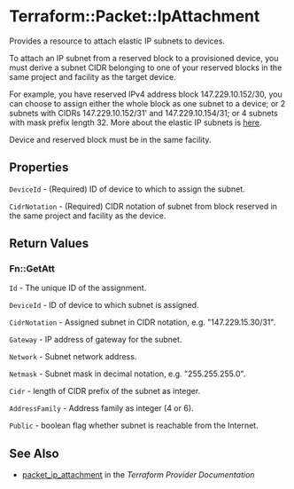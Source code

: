 # Terraform::Packet::IpAttachment

Provides a resource to attach elastic IP subnets to devices.

To attach an IP subnet from a reserved block to a provisioned device, you must derive a subnet CIDR belonging to
one of your reserved blocks in the same project and facility as the target device.

For example, you have reserved IPv4 address block 147.229.10.152/30, you can choose to assign either the whole
block as one subnet to a device; or 2 subnets with CIDRs 147.229.10.152/31' and 147.229.10.154/31; or 4 subnets
with mask prefix length 32. More about the elastic IP subnets is [here](https://help.packet.net/article/54-elastic-ips).

Device and reserved block must be in the same facility.

## Properties

`DeviceId` - (Required) ID of device to which to assign the subnet.

`CidrNotation` - (Required) CIDR notation of subnet from block reserved in the same
project and facility as the device.


## Return Values

### Fn::GetAtt

`Id` - The unique ID of the assignment.

`DeviceId` - ID of device to which subnet is assigned.

`CidrNotation` - Assigned subnet in CIDR notation, e.g. "147.229.15.30/31".

`Gateway` - IP address of gateway for the subnet.

`Network` - Subnet network address.

`Netmask` - Subnet mask in decimal notation, e.g. "255.255.255.0".

`Cidr` - length of CIDR prefix of the subnet as integer.

`AddressFamily` - Address family as integer (4 or 6).

`Public` - boolean flag whether subnet is reachable from the Internet.

## See Also

* [packet_ip_attachment](https://www.terraform.io/docs/providers/packet/r/ip_attachment.html) in the _Terraform Provider Documentation_
